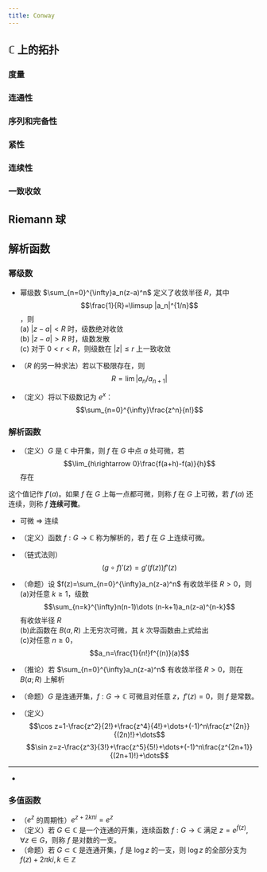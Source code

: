 ```yaml
---
title: Conway
---
```

## $\mathbb{C}$ 上的拓扑
### 度量
### 连通性
### 序列和完备性
### 紧性
### 连续性
### 一致收敛

## Riemann 球

## 解析函数
### 幂级数
* 幂级数 $\sum_{n=0}^{\infty}a_n(z-a)^n$ 定义了收敛半径 $R$，其中$$\frac{1}{R}=\limsup |a_n|^{1/n}$$，则  
(a) $|z-a|<R$ 时，级数绝对收敛  
(b) $|z-a|>R$ 时，级数发散  
(c) 对于 $0<r<R$，则级数在 $|z|\leq r$ 上一致收敛

* （$R$ 的另一种求法）若以下极限存在，则$$R=\lim |a_n/a_{n+1}|$$

* （定义）将以下级数记为 $e^x$：$$\sum_{n=0}^{\infty}\frac{z^n}{n!}$$

### 解析函数
* （定义）$G$ 是 $\mathbb{C}$ 中开集，则 $f$ 在 $G$ 中点 $a$ 处可微，若$$\lim_{h\rightarrow 0}\frac{f(a+h)-f(a)}{h}$$存在

这个值记作 $f'(a)$。如果 $f$ 在 $G$ 上每一点都可微，则称 $f$ 在 $G$ 上可微，若 $f'(a)$ 还连续，则称 $f$ **连续可微**。

* 可微 $\Longrightarrow$ 连续
* （定义）函数 $f:G\rightarrow \mathbb{C}$ 称为解析的，若 $f$ 在 $G$ 上连续可微。
* （链式法则）$$(g\circ f)'(z)=g'(f(z))f'(z)$$

* （命题）设 $f(z)=\sum_{n=0}^{\infty}a_n(z-a)^n$ 有收敛半径 $R>0$，则  
(a)对任意 $k\geq 1$，级数$$\sum_{n=k}^{\infty}n(n-1)\dots (n-k+1)a_n(z-a)^{n-k}$$有收敛半径 $R$  
(b)此函数在 $B(a,R)$ 上无穷次可微，其 $k$ 次导函数由上式给出  
(c)对任意 $n\geq 0$，$$a_n=\frac{1}{n!}f^{(n)}(a)$$
* （推论）若 $\sum_{n=0}^{\infty}a_n(z-a)^n$ 有收敛半径 $R>0$，则在 $B(a;R)$ 上解析

* （命题）$G$ 是连通开集，$f:G\rightarrow \mathbb{C}$ 可微且对任意 $z$，$f'(z)=0$，则 $f$ 是常数。

* （定义）$$\cos z=1-\frac{z^2}{2!}+\frac{z^4}{4!}+\dots+(-1)^n\frac{z^{2n}}{(2n)!}+\dots$$
$$\sin z=z-\frac{z^3}{3!}+\frac{z^5}{5!}+\dots+(-1)^n\frac{z^{2n+1}}{(2n+1)!}+\dots$$

---

* 
### 多值函数
* （$e^z$ 的周期性）$e^{z+2k\pi i}=e^z$
* （定义）若 $G\in\mathbb{C}$ 是一个连通的开集，连续函数 $f:G\rightarrow \mathbb{C}$ 满足 $z=e^{f(z)},\forall z\in G$，则称 $f$ 是对数的一支。
* （命题）若 $G\subset\mathbb{C}$ 是连通开集，$f$ 是 $\log z$ 的一支，则 $\log z$ 的全部分支为 $f(z)+2\pi ki,k\in\mathbb{Z}$